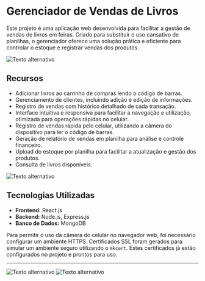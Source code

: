 
# Gerenciador de Vendas de Livros

Este projeto é uma aplicação web desenvolvida para facilitar a gestão de vendas de livros em feiras. Criado para substituir o uso cansativo de planilhas, o gerenciador oferece uma solução prática e eficiente para controlar o estoque e registrar vendas dos produtos.

![Texto alternativo](https://i.imgur.com/UxDQfO9.png)


## Recursos

-   Adicionar livros ao carrinho de compras lendo o código de barras.
-   Gerenciamento de clientes, incluindo adição e edição de informações.
-   Registro de vendas com histórico detalhado de cada transação.
-   Interface intuitiva e responsiva para facilitar a navegação e utilização, otimizada para operações rápidas no celular.
-   Registro de vendas rápida pelo celular, utilizando a câmera do dispositivo para ler o código de barras.
-   Geração de relatório de vendas em planilha para análise e controle financeiro.
-   Upload do estoque por planilha para facilitar a atualização e gestão dos produtos.
-   Consulta de livros disponíveis.


![Texto alternativo](https://imgur.com/BdBptnG.png)

## Tecnologias Utilizadas

-   **Frontend:** React.js
-   **Backend:** Node.js, Express.js
-   **Banco de Dados:** MongoDB

Para permitir o uso da câmera do celular no navegador web, foi necessário configurar um ambiente HTTPS. Certificados SSL foram gerados para simular um ambiente seguro utilizando o `mkcert`. Estes certificados já estão configurados no projeto e prontos para uso.


----------


![Texto alternativo](https://imgur.com/DkZaKVe.png)
![Texto alternativo](https://imgur.com/lmc2Fme.png)